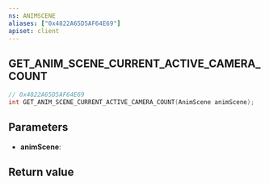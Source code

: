 ```yaml
---
ns: ANIMSCENE
aliases: ["0x4822A65D5AF64E69"]
apiset: client
---
```

## GET_ANIM_SCENE_CURRENT_ACTIVE_CAMERA_COUNT

```c
// 0x4822A65D5AF64E69
int GET_ANIM_SCENE_CURRENT_ACTIVE_CAMERA_COUNT(AnimScene animScene);
```


## Parameters
* **animScene**:

## Return value

